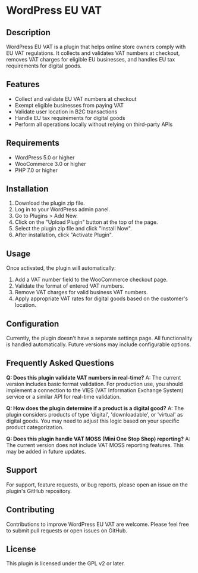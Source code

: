 # WordPress EU VAT

## Description

WordPress EU VAT is a plugin that helps online store owners comply with EU VAT regulations. It collects and validates VAT numbers at checkout, removes VAT charges for eligible EU businesses, and handles EU tax requirements for digital goods.

## Features

- Collect and validate EU VAT numbers at checkout
- Exempt eligible businesses from paying VAT
- Validate user location in B2C transactions
- Handle EU tax requirements for digital goods
- Perform all operations locally without relying on third-party APIs

## Requirements

- WordPress 5.0 or higher
- WooCommerce 3.0 or higher
- PHP 7.0 or higher

## Installation

1. Download the plugin zip file.
2. Log in to your WordPress admin panel.
3. Go to Plugins > Add New.
4. Click on the "Upload Plugin" button at the top of the page.
5. Select the plugin zip file and click "Install Now".
6. After installation, click "Activate Plugin".

## Usage

Once activated, the plugin will automatically:

1. Add a VAT number field to the WooCommerce checkout page.
2. Validate the format of entered VAT numbers.
3. Remove VAT charges for valid business VAT numbers.
4. Apply appropriate VAT rates for digital goods based on the customer's location.

## Configuration

Currently, the plugin doesn't have a separate settings page. All functionality is handled automatically. Future versions may include configurable options.

## Frequently Asked Questions

**Q: Does this plugin validate VAT numbers in real-time?**
A: The current version includes basic format validation. For production use, you should implement a connection to the VIES (VAT Information Exchange System) service or a similar API for real-time validation.

**Q: How does the plugin determine if a product is a digital good?**
A: The plugin considers products of type 'digital', 'downloadable', or 'virtual' as digital goods. You may need to adjust this logic based on your specific product categorization.

**Q: Does this plugin handle VAT MOSS (Mini One Stop Shop) reporting?**
A: The current version does not include VAT MOSS reporting features. This may be added in future updates.

## Support

For support, feature requests, or bug reports, please open an issue on the plugin's GitHub repository.

## Contributing

Contributions to improve WordPress EU VAT are welcome. Please feel free to submit pull requests or open issues on GitHub.

## License

This plugin is licensed under the GPL v2 or later.
